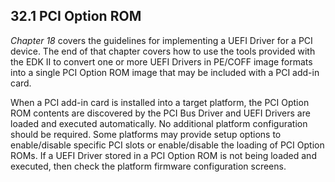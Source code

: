 <!--- @file
  32.1 PCI Option ROM

  Copyright (c) 2012-2018, Intel Corporation. All rights reserved.<BR>

  Redistribution and use in source (original document form) and 'compiled'
  forms (converted to PDF, epub, HTML and other formats) with or without
  modification, are permitted provided that the following conditions are met:

  1) Redistributions of source code (original document form) must retain the
     above copyright notice, this list of conditions and the following
     disclaimer as the first lines of this file unmodified.

  2) Redistributions in compiled form (transformed to other DTDs, converted to
     PDF, epub, HTML and other formats) must reproduce the above copyright
     notice, this list of conditions and the following disclaimer in the
     documentation and/or other materials provided with the distribution.

  THIS DOCUMENTATION IS PROVIDED BY TIANOCORE PROJECT "AS IS" AND ANY EXPRESS OR
  IMPLIED WARRANTIES, INCLUDING, BUT NOT LIMITED TO, THE IMPLIED WARRANTIES OF
  MERCHANTABILITY AND FITNESS FOR A PARTICULAR PURPOSE ARE DISCLAIMED. IN NO
  EVENT SHALL TIANOCORE PROJECT  BE LIABLE FOR ANY DIRECT, INDIRECT, INCIDENTAL,
  SPECIAL, EXEMPLARY, OR CONSEQUENTIAL DAMAGES (INCLUDING, BUT NOT LIMITED TO,
  PROCUREMENT OF SUBSTITUTE GOODS OR SERVICES; LOSS OF USE, DATA, OR PROFITS;
  OR BUSINESS INTERRUPTION) HOWEVER CAUSED AND ON ANY THEORY OF LIABILITY,
  WHETHER IN CONTRACT, STRICT LIABILITY, OR TORT (INCLUDING NEGLIGENCE OR
  OTHERWISE) ARISING IN ANY WAY OUT OF THE USE OF THIS DOCUMENTATION, EVEN IF
  ADVISED OF THE POSSIBILITY OF SUCH DAMAGE.

-->

## 32.1 PCI Option ROM

_Chapter 18_ covers the guidelines for implementing a UEFI Driver for a PCI
device. The end of that chapter covers how to use the tools provided with the
EDK II to convert one or more UEFI Drivers in PE/COFF image formats into a
single PCI Option ROM image that may be included with a PCI add-in card.

When a PCI add-in card is installed into a target platform, the PCI Option ROM
contents are discovered by the PCI Bus Driver and UEFI Drivers are loaded and
executed automatically. No additional platform configuration should be
required. Some platforms may provide setup options to enable/disable specific
PCI slots or enable/disable the loading of PCI Option ROMs. If a UEFI Driver
stored in a PCI Option ROM is not being loaded and executed, then check the
platform firmware configuration screens.
